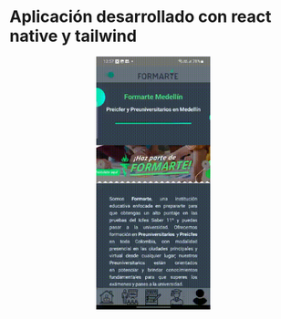 # Aplicación desarrollado con react native y tailwind

<div style="display: flex; flex-wrap: wrap; justify-content: center; gap:10px">
<img src="./README_IMG/presentacion.gif" width="200px">
</div>
